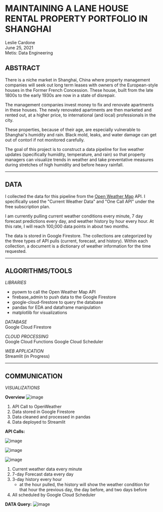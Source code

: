 # **MAINTAINING A LANE HOUSE RENTAL PROPERTY PORTFOLIO IN SHANGHAI**
Leslie Cardone  
June 25, 2021  
Metis: Data Engineering



## ABSTRACT

There is a niche market in Shanghai, China where property management companies will seek out long term leases with owners of the European-style houses in the Former French Concession. These house, built from the late 1800s to the early 1930s are now in a state of disrepair. 

The management companies invest money to fix and renovate apartments in these houses. The newly renovated apartments are then marketed and rented out, at a higher price, to international (and local) professionals in the city. 

These properties, because of their age, are especially vulnerable to Shanghai's humidity and rain. Black mold, leaks, and water damage can get out of contorl if not monitored carefully.

The goal of this project is to construct a data pipeline for live weather updates (specifically humidity, temperature, and rain) so that property managers can visualize trends in weather and take preventative measures during stretches of high humidity and before heavy rainfall.

------------------------------------


## DATA

I collected the data for this pipeline from the [Open Weather Map](https://openweathermap.org/api) API. I specifically used the "Current Weather Data" and "One Call API" under the free subscription plan.

I am currently pulling current weather conditions every minute, 7 day forecast predictions every day, and weather history by hour every hour. At this rate, I will reach 100,000 data points in about two months.

The data is stored in Google Firestore. The collections are categorized by the three types of API pulls (current, forecast, and history). Within each collection, a document is a dictionary of weather information for the time requested.

------------------------------------


## ALGORITHMS/TOOLS

*LIBRARIES*
- pyowm to call the Open Weather Map API
- firebase_admin to push data to the Google Firestore
- google-cloud-firestore to query the database
- pandas for EDA and dataframe manipulation
- matplotlib for visualizations

*DATABASE*  
Google Cloud Firestore

*CLOUD PROCESSING*  
Google Cloud Functions
Google Cloud Scheduler

*WEB APPLICATION*  
Streamlit (in Progress)


------------------------------------

## COMMUNICATION
*VISUALIZATIONS*


**Overview**
![image](./viz/workflow_1.jpeg)
   
1. API Call to OpenWeather
2. Data stored in Google Firestore
3. Data cleaned and processed in pandas
4. Data deployed to Streamlit


**API Calls:**

![image](./viz/workflow_2.jpeg)

![image](./viz/workflow_3.jpeg)

![image](./viz/workflow_4.jpeg)

1. Current weather data every minute
2. 7-day Forecast data every day
3. 3-day history every hour
    - at the hour pulled, the history will show the weather condition for that hour the previous day, the day before, and two days before
4. All scheduled by Google Cloud Scheduler


**DATA Query:**
![image](./viz/shanghai_humidity.png)